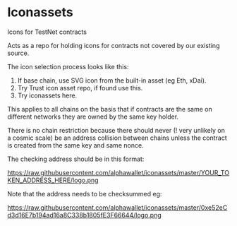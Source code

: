# Iconassets
Icons for TestNet contracts

Acts as a repo for holding icons for contracts not covered by our existing source.

The icon selection process looks like this:

1. If base chain, use SVG icon from the built-in asset (eg Eth, xDai).
2. Try Trust icon asset repo, if found use this.
3. Try iconassets here.

This applies to all chains on the basis that if contracts are the same on different networks they are owned by the same key holder.

There is no chain restriction because there should never (! very unlikely on a cosmic scale) be an address collision between chains unless the contract is created from the same key and same nonce.

The checking address should be in this format:

https://raw.githubusercontent.com/alphawallet/iconassets/master/YOUR_TOKEN_ADDRESS_HERE/logo.png

Note that the address needs to be checksummed eg:

https://raw.githubusercontent.com/alphawallet/iconassets/master/0xe52eCd3d16E7b194ad16a8C338b1805fE3F66644/logo.png
